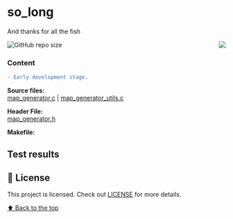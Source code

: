 # so_long
And thanks for all the fish

<img src="https://game.42sp.org.br/static/assets/achievements/so_longn.png" align="right">

![GitHub repo size](https://img.shields.io/github/repo-size/iuricode/README-template?style=for-the-badge)

### Content
```diff
- Early development stage.
```
**Source files:** \
[map_generator.c](srcs/map_generator.c)
| [map_generator_utils.c](srcs/map_generator_utils.c)

**Header File:** \
[map_generator.h](libs/map_generator.h)

**Makefile:**

## Test results


## 📝 License

This project is licensed. Check out [LICENSE](LICENSE) for more details.

[⬆ Back to the top](#so_long)